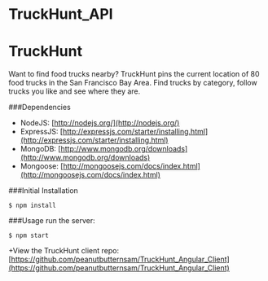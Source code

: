 # TruckHunt_API

TruckHunt
===========
 
Want to find food trucks nearby? TruckHunt pins the current location of 80 food trucks in the San Francisco Bay   Area. Find trucks by category, follow trucks you like and see where they are.

 ###Dependencies
 
 - NodeJS: [http://nodejs.org/](http://nodejs.org/)
 - ExpressJS: [http://expressjs.com/starter/installing.html](http://expressjs.com/starter/installing.html)
 - MongoDB: [http://www.mongodb.org/downloads](http://www.mongodb.org/downloads)
 - Mongoose: [http://mongoosejs.com/docs/index.html](http://mongoosejs.com/docs/index.html)
 
 
 ###Initial Installation
 ```
 $ npm install
 ```
 
 ###Usage
 run the server:
 ```
 $ npm start
 ```
 
+View the TruckHunt client repo: [https://github.com/peanutbutternsam/TruckHunt_Angular_Client](https://github.com/peanutbutternsam/TruckHunt_Angular_Client)
